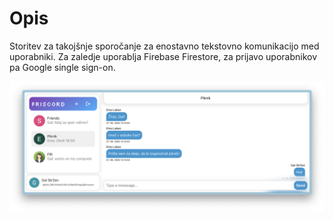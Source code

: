 # Opis

Storitev za takojšnje sporočanje za enostavno tekstovno komunikacijo med uporabniki. Za zaledje uporablja Firebase Firestore, za prijavo uporabnikov pa Google single sign-on.

![Demo slika aplikacije](src/assets/demo.png)